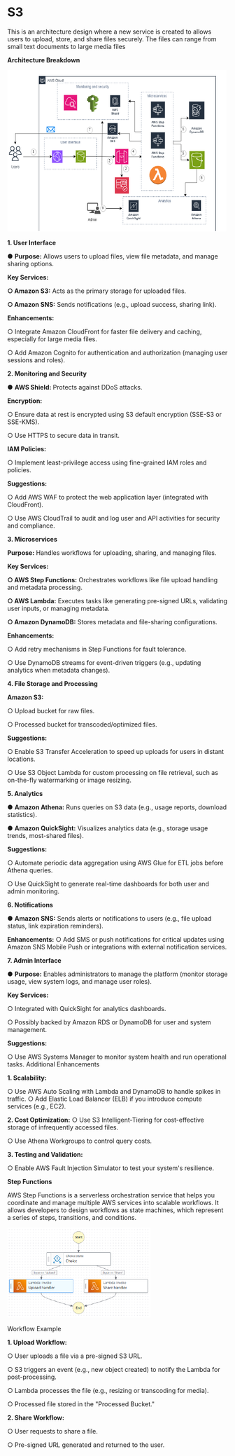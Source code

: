 # S3
This is an architecture design where a new service is created to allows users to upload, store, and share files securely. The files can range from small text documents to large media files

**Architecture Breakdown**

![Architecture diagram](https://github.com/jaeger231/S3/blob/870a19dd4f76e8749ced7bc2538207474e9b4627/s3.PNG)


**1. User Interface**


● **Purpose:** Allows users to upload files, view file metadata, and manage sharing options.

**Key Services:**

**○ Amazon S3:** Acts as the primary storage for uploaded files.

**○ Amazon SNS:** Sends notifications (e.g., upload success, sharing link).

**Enhancements:**

○ Integrate Amazon CloudFront for faster file delivery and caching, especially for large media files.

○ Add Amazon Cognito for authentication and authorization (managing user
sessions and roles).

**2. Monitoring and Security**

● **AWS Shield:** Protects against DDoS attacks.

**Encryption:**

○ Ensure data at rest is encrypted using S3 default encryption (SSE-S3 or
SSE-KMS).

○ Use HTTPS to secure data in transit.


**IAM Policies:**

○ Implement least-privilege access using fine-grained IAM roles and policies.

**Suggestions:**

○ Add AWS WAF to protect the web application layer (integrated with
CloudFront).

○ Use AWS CloudTrail to audit and log user and API activities for security and compliance.

**3. Microservices**

**Purpose:** Handles workflows for uploading, sharing, and managing files.

**Key Services:**

**○ AWS Step Functions:** Orchestrates workflows like file upload handling and metadata processing.

**○ AWS Lambda:** Executes tasks like generating pre-signed URLs, validating user inputs, or managing metadata.

**○ Amazon DynamoDB:** Stores metadata and file-sharing configurations.

**Enhancements:**

○ Add retry mechanisms in Step Functions for fault tolerance.

○ Use DynamoDB streams for event-driven triggers (e.g., updating analytics when metadata changes).

**4. File Storage and Processing**

**Amazon S3:**

○ Upload bucket for raw files.

○ Processed bucket for transcoded/optimized files.

**Suggestions:**

○ Enable S3 Transfer Acceleration to speed up uploads for users in distant
locations.

○ Use S3 Object Lambda for custom processing on file retrieval, such as
on-the-fly watermarking or image resizing.

**5. Analytics**

● **Amazon Athena:** Runs queries on S3 data (e.g., usage reports, download statistics).

● **Amazon QuickSight:** Visualizes analytics data (e.g., storage usage trends, most-shared files).

**Suggestions:**

○ Automate periodic data aggregation using AWS Glue for ETL jobs before Athena queries.

○ Use QuickSight to generate real-time dashboards for both user and admin
monitoring.

**6. Notifications**

● **Amazon SNS:** Sends alerts or notifications to users (e.g., file upload status, link expiration reminders).

**Enhancements:**
○ Add SMS or push notifications for critical updates using Amazon SNS Mobile
Push or integrations with external notification services.

**7. Admin Interface**

● **Purpose:** Enables administrators to manage the platform (monitor storage usage, view system logs, and manage user roles).

**Key Services:**

○ Integrated with QuickSight for analytics dashboards.

○ Possibly backed by Amazon RDS or DynamoDB for user and system
management.

**Suggestions:**

○ Use AWS Systems Manager to monitor system health and run operational tasks.
Additional Enhancements

**1. Scalability:**

○ Use AWS Auto Scaling with Lambda and DynamoDB to handle spikes in traffic.
○ Add Elastic Load Balancer (ELB) if you introduce compute services (e.g.,
EC2).

**2. Cost Optimization:**
○ Use S3 Intelligent-Tiering for cost-effective storage of infrequently accessed files.

○ Use Athena Workgroups to control query costs.

**3. Testing and Validation:**

○ Enable AWS Fault Injection Simulator to test your system's resilience.

**Step Functions**

AWS Step Functions is a serverless orchestration service that helps you coordinate and manage multiple AWS services into scalable workflows. It allows developers to design workflows as state machines, which represent a series of steps, transitions, and conditions.

![step functions](https://github.com/jaeger231/S3/blob/359e4e0b3c527ec1e927b61b3c7b38e6ab3500f9/step%20functions.PNG)

Workflow Example

**1. Upload Workflow:**

○ User uploads a file via a pre-signed S3 URL.

○ S3 triggers an event (e.g., new object created) to notify the Lambda for
post-processing.

○ Lambda processes the file (e.g., resizing or transcoding for media).

○ Processed file stored in the "Processed Bucket."

**2. Share Workflow:**

○ User requests to share a file.

○ Pre-signed URL generated and returned to the user.
